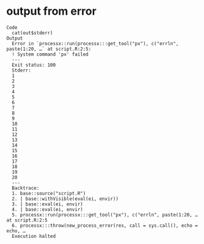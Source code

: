 # output from error

    Code
      cat(out$stderr)
    Output
      Error in `processx::run(processx:::get_tool("px"), c("errln", paste(1:20, …` at script.R:2:5:
      ! System command 'px' failed
      ---
      Exit status: 100
      Stderr:
      1
      2
      3
      4
      5
      6
      7
      8
      9
      10
      11
      12
      13
      14
      15
      16
      17
      18
      19
      20
      ---
      Backtrace:
      1. base::source("script.R")
      2. | base::withVisible(eval(ei, envir))
      3. | base::eval(ei, envir)
      4. | base::eval(ei, envir)
      5. processx::run(processx:::get_tool("px"), c("errln", paste(1:20, … at script.R:2:5
      6. processx:::throw(new_process_error(res, call = sys.call(), echo = echo, …
      Execution halted

